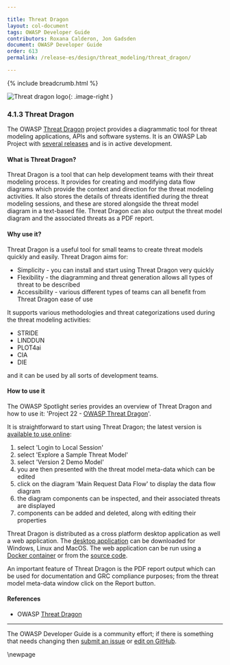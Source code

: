 ```yaml
---

title: Threat Dragon
layout: col-document
tags: OWASP Developer Guide
contributors: Roxana Calderon, Jon Gadsden
document: OWASP Developer Guide
order: 613
permalink: /release-es/design/threat_modeling/threat_dragon/

---
```


{% include breadcrumb.html %}

<style type="text/css">
.image-right {
  height: 180px;
  display: block;
  margin-left: auto;
  margin-right: auto;
  float: right;
}
</style>

![Threat dragon logo](../../../../assets/images/logos/threat_dragon.png "OWASP Threat Dragon"){: .image-right }

### 4.1.3 Threat Dragon

The OWASP [Threat Dragon][tdtm] project provides a diagrammatic tool for threat modeling
applications, APIs and software systems.
It is an OWASP Lab Project with [several releases][tddownload] and is in active development.

#### What is Threat Dragon?

Threat Dragon is a tool that can help development teams with their threat modeling process.
It provides for creating and modifying data flow diagrams which provide the
context and direction for the threat modeling activities.
It also stores the details of threats identified during the threat modeling sessions,
and these are stored alongside the threat model diagram in a text-based file.
Threat Dragon can also output the threat model diagram and the associated threats as a PDF report.

#### Why use it?

Threat Dragon is a useful tool for small teams to create threat models quickly and easily.
Threat Dragon aims for:

* Simplicity - you can install and start using Threat Dragon very quickly
* Flexibility - the diagramming and threat generation allows all types of threat to be described
* Accessibility - various different types of teams can all benefit from Threat Dragon ease of use

It supports various methodologies and threat categorizations used during the threat modeling activities:

* STRIDE
* LINDDUN
* PLOT4ai
* CIA
* DIE

and it can be used by all sorts of development teams.

#### How to use it

The OWASP Spotlight series provides an overview of Threat Dragon and how to use it:
'Project 22 - [OWASP Threat Dragon][spotlight22]'.

It is straightforward to start using Threat Dragon; the latest version is [available to use online][tddemo]:

1. select 'Login to Local Session'
2. select 'Explore a Sample Threat Model'
3. select 'Version 2 Demo Model'
4. you are then presented with the threat model meta-data which can be edited
5. click on the diagram 'Main Request Data Flow' to display the data flow diagram
6. the diagram components can be inspected, and their associated threats are displayed
7. components can be added and deleted, along with editing their properties

Threat Dragon is distributed as a cross platform desktop application as well a web application.
The [desktop application][tddownload] can be downloaded for Windows, Linux and MacOS.
The web application can be run using a [Docker container][tddocker] or from the [source code][tdcode].

An important feature of Threat Dragon is the PDF report output which can be used for documentation
and GRC compliance purposes; from the threat model meta-data window click on the Report button.

#### References

* OWASP [Threat Dragon][tdtm]

----

The OWASP Developer Guide is a community effort; if there is something that needs changing
then [submit an issue][issue060103] or [edit on GitHub][edit060103].

[issue060103]: https://github.com/OWASP/www-project-developer-guide/issues/new?labels=enhancement&template=request.md&title=Update:%2006-design/01-threat-modeling/03-threat-dragon
[edit060103]: https://github.com/OWASP/www-project-developer-guide/blob/main/draft/06-design/01-threat-modeling/03-threat-dragon.md
[tddemo]: https://www.threatdragon.com/#/
[tdcode]: https://github.com/OWASP/threat-dragon
[tddocker]: https://hub.docker.com/r/owasp/threat-dragon/tags
[tddownload]: https://github.com/OWASP/threat-dragon/releases
[tdtm]: https://owasp.org/www-project-threat-dragon/
[spotlight22]: https://youtu.be/hUOAoc6QGJo

\newpage
